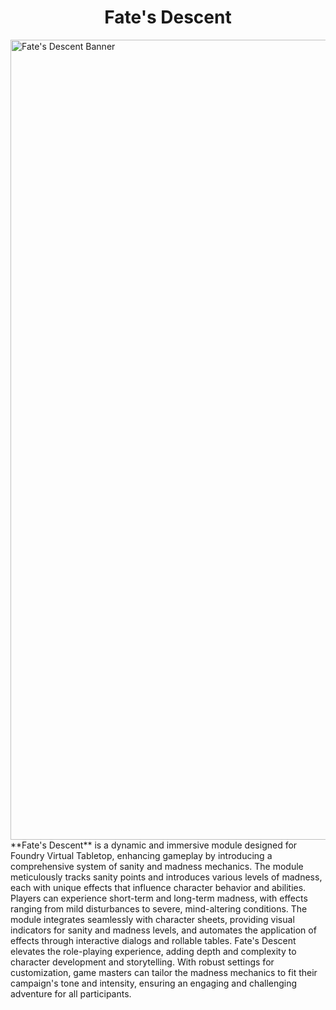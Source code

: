 <h1 align="center">Fate's Descent</h1>
<p align="cetner">
<a href="https://drive.google.com/uc?export=view&id=1CUZdvqMfdNQXYMIAf77P6i4xzI3KXcPG"><img src="https://drive.google.com/uc?export=view&id=1CUZdvqMfdNQXYMIAf77P6i4xzI3KXcPG" style="width: 1280px; max-width: 100%; height: auto" title="Fate's Descent Banner"/>
</a>
**Fate's Descent** is a dynamic and immersive module designed for Foundry Virtual Tabletop, enhancing gameplay by introducing a comprehensive system of sanity and madness mechanics. The module meticulously tracks sanity points and introduces various levels of madness, each with unique effects that influence character behavior and abilities. Players can experience short-term and long-term madness, with effects ranging from mild disturbances to severe, mind-altering conditions. The module integrates seamlessly with character sheets, providing visual indicators for sanity and madness levels, and automates the application of effects through interactive dialogs and rollable tables. Fate's Descent elevates the role-playing experience, adding depth and complexity to character development and storytelling. With robust settings for customization, game masters can tailor the madness mechanics to fit their campaign's tone and intensity, ensuring an engaging and challenging adventure for all participants.